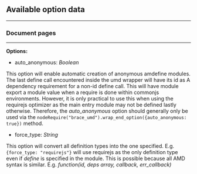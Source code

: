 ## Available option data

---
### Document pages

---

**Options:**

* auto_anonymous: *Boolean*
	
This option will enable automatic creation of anonymous  amdefine modules. The last define call encountered inside the umd wrapper will have its id as A dependency requirement for a non-id define call. This will have module export a module value when a require is done within commonjs environments. However, it is only practical to use this when using the requirejs optimizer as the main entry module may not be defined lastly otherwise. Therefore, the *auto_anonymous* option should generally only be used via the ```nodeRequire("brace_umd").wrap_end_option({auto_anonymous: true})``` method.

* force_type: *String*

This option will convert all definition types into the one specified. E.g. ```{force_type: "requirejs"}``` will use requirejs as the only definition type even if *define* is specified in the module. This is possible because all AMD syntax is similar. E.g. *function(id, deps array, callback, err_callback)*


